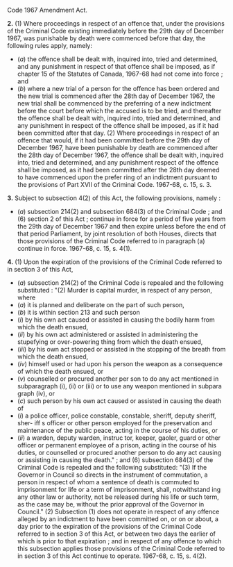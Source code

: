 Code 1967 Amendment Act.

**2.** (1) Where proceedings in respect of an
offence that, under the provisions of the
Criminal Code existing immediately before
the 29th day of December 1967, was punishable
by death were commenced before that day,
the following rules apply, namely:
  * (_a_) the offence shall be dealt with, inquired
into, tried and determined, and any
punishment in respect of that offence shall
be imposed, as if chapter 15 of the Statutes
of Canada, 1967-68 had not come into force ;
and
  * (_b_) where a new trial of a person for the
offence has been ordered and the new trial
is commenced after the 28th day of
December 1967, the new trial shall be
commenced by the preferring of a new
indictment before the court before which
the accused is to be tried, and thereafter
the offence shall be dealt with, inquired
into, tried and determined, and any
punishment in respect of the offence shall
be imposed, as if it had been committed
after that day.
(2) Where proceedings in respect of an
offence that would, if it had been committed
before the 29th day of December 1967, have
been punishable by death are commenced
after the 28th day of December 1967, the
offence shall be dealt with, inquired into,
tried and determined, and any punishment
respect of the offence shall be imposed, as
it had been committed after the 28th day
deemed to have commenced upon the prefer
ring of an indictment pursuant to the
provisions of Part XVII of the Criminal Code.
1967-68, c. 15, s. 3.

**3.** Subject to subsection 4(2) of this Act, the
following provisions, namely :
  * (_a_) subsection 214(2) and subsection 684(3)
of the Criminal Code ; and
(6) section 2 of this Act ;
continue in force for a period of five years
from the 29th day of December 1967 and then
expire unless before the end of that period
Parliament, by joint resolution of both
Houses, directs that those provisions of the
Criminal Code referred to in paragraph (a)
continue in force. 1967-68, c. 15, s. 4(1).

**4.** (1) Upon the expiration of the provisions
of the Criminal Code referred to in section 3
of this Act,
  * (_a_) subsection 214(2) of the Criminal Code
is repealed and the following substituted :
"(2) Murder is capital murder, in respect
of any person, where
  * (_a_) it is planned and deliberate on the
part of such person,
  * (_b_) it is within section 213 and such person
  * (_i_) by his own act caused or assisted in
causing the bodily harm from which
the death ensued,
  * (_ii_) by his own act administered or
assisted in administering the stupefying
or over-powering thing from which the
death ensued,
  * (_iii_) by his own act stopped or assisted
in the stopping of the breath from
which the death ensued,
  * (_iv_) himself used or had upon his person
the weapon as a consequence of which
the death ensued, or
  * (_v_) counselled or procured another per
son to do any act mentioned in
subparagraph (i), (ii) or (iii) or to use
any weapon mentioned in subpara
graph (iv), or
  * (_c_) such person by his own act caused or
assisted in causing the death of
  * (_i_) a police officer, police constable,
constable, sheriff, deputy sheriff, sher-
iff s officer or other person employed
for the preservation and maintenance
of the public peace, acting in the course
of his duties, or
  * (_ii_) a warden, deputy warden, instruc
tor, keeper, gaoler, guard or other
officer or permanent employee of a
prison, acting in the course of his
duties,
or counselled or procured another person
to do any act causing or assisting in
causing the death." ;
and
(6) subsection 684(3) of the Criminal Code is
repealed and the following substituted:
"(3) If the Governor in Council so directs
in the instrument of commutation, a person
in respect of whom a sentence of death is
commuted to imprisonment for life or a
term of imprisonment, shall, notwithstand
ing any other law or authority, not be
released during his life or such term, as the
case may be, without the prior approval of
the Governor in Council."
(2) Subsection (1) does not operate in respect
of any offence alleged by an indictment to
have been committed on, or on or about, a
day prior to the expiration of the provisions
of the Criminal Code referred to in section 3
of this Act, or between two days the earlier of
which is prior to that expiration ; and in
respect of any offence to which this subsection
applies those provisions of the Criminal Code
referred to in section 3 of this Act continue to
operate. 1967-68, c. 15, s. 4(2).

